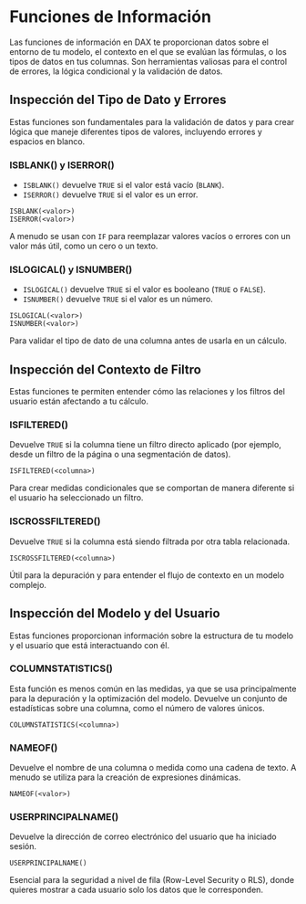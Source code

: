 # Funciones de Información

Las funciones de información en DAX te proporcionan datos sobre el entorno de tu modelo, el contexto en el que se evalúan las fórmulas, o los tipos de datos en tus columnas. Son herramientas valiosas para el control de errores, la lógica condicional y la validación de datos.

## Inspección del Tipo de Dato y Errores

Estas funciones son fundamentales para la validación de datos y para crear lógica que maneje diferentes tipos de valores, incluyendo errores y espacios en blanco.

### ISBLANK() y ISERROR()

- `ISBLANK()` devuelve `TRUE` si el valor está vacío (`BLANK`).
- `ISERROR()` devuelve `TRUE` si el valor es un error.

```dax
ISBLANK(<valor>)
ISERROR(<valor>)
```

A menudo se usan con `IF` para reemplazar valores vacíos o errores con un valor más útil, como un cero o un texto.

### ISLOGICAL() y ISNUMBER()

- `ISLOGICAL()` devuelve `TRUE` si el valor es booleano (`TRUE` o `FALSE`).
- `ISNUMBER()` devuelve `TRUE` si el valor es un número.

```dax
ISLOGICAL(<valor>)
ISNUMBER(<valor>)
```

Para validar el tipo de dato de una columna antes de usarla en un cálculo.

## Inspección del Contexto de Filtro

Estas funciones te permiten entender cómo las relaciones y los filtros del usuario están afectando a tu cálculo.

### ISFILTERED()

Devuelve `TRUE` si la columna tiene un filtro directo aplicado (por ejemplo, desde un filtro de la página o una segmentación de datos).

```dax
ISFILTERED(<columna>)
```

Para crear medidas condicionales que se comportan de manera diferente si el usuario ha seleccionado un filtro.

### ISCROSSFILTERED()

Devuelve `TRUE` si la columna está siendo filtrada por otra tabla relacionada.

```dax
ISCROSSFILTERED(<columna>)
```

Útil para la depuración y para entender el flujo de contexto en un modelo complejo.

## Inspección del Modelo y del Usuario

Estas funciones proporcionan información sobre la estructura de tu modelo y el usuario que está interactuando con él.

### COLUMNSTATISTICS()

Esta función es menos común en las medidas, ya que se usa principalmente para la depuración y la optimización del modelo. Devuelve un conjunto de estadísticas sobre una columna, como el número de valores únicos.

```dax
COLUMNSTATISTICS(<columna>)
```

### NAMEOF()

Devuelve el nombre de una columna o medida como una cadena de texto. A menudo se utiliza para la creación de expresiones dinámicas.

```dax
NAMEOF(<valor>)
```

### USERPRINCIPALNAME()

Devuelve la dirección de correo electrónico del usuario que ha iniciado sesión.

```dax
USERPRINCIPALNAME()
```

Esencial para la seguridad a nivel de fila (Row-Level Security o RLS), donde quieres mostrar a cada usuario solo los datos que le corresponden.
